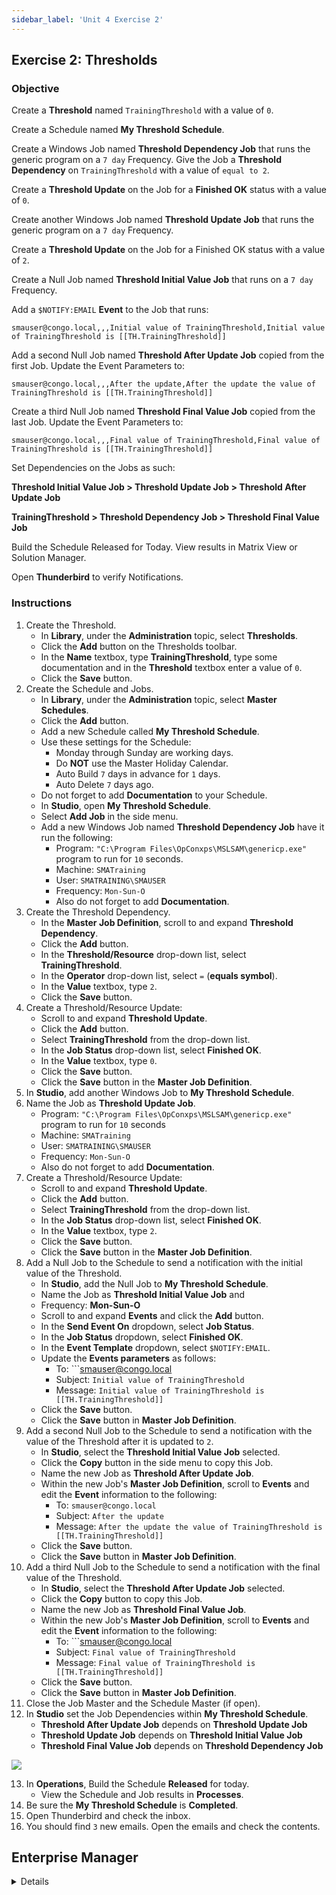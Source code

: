 ```yaml
---
sidebar_label: 'Unit 4 Exercise 2'
---
```


## Exercise 2: Thresholds

### Objective

Create a **Threshold** named ```TrainingThreshold``` with a value of ```0```.

Create a Schedule named **My Threshold Schedule**.

Create a Windows Job named **Threshold Dependency Job** that runs the generic program on a ```7 day``` Frequency. Give the Job a **Threshold Dependency** on ```TrainingThreshold``` with a value of ```equal to 2```.

Create a **Threshold Update** on the Job for a **Finished OK** status with a value of ```0```.

Create another Windows Job named **Threshold Update Job** that runs the generic program on a ```7 day``` Frequency. 

Create a **Threshold Update** on the Job for a Finished OK status with a value of ```2```.

Create a Null Job named **Threshold Initial Value Job** that runs on a ```7 day``` Frequency. 

Add a ```$NOTIFY:EMAIL``` **Event** to the Job that runs:

```
smauser@congo.local,,,Initial value of TrainingThreshold,Initial value of TrainingThreshold is [[TH.TrainingThreshold]]
```

Add a second Null Job named **Threshold After Update Job** copied from the first Job. Update the Event Parameters to:

```
smauser@congo.local,,,After the update,After the update the value of TrainingThreshold is [[TH.TrainingThreshold]]
```

Create a third Null Job named **Threshold Final Value Job** copied from the last Job. Update the Event Parameters to:

```
smauser@congo.local,,,Final value of TrainingThreshold,Final value of TrainingThreshold is [[TH.TrainingThreshold]]
```

Set Dependencies on the Jobs as such:

**Threshold Initial Value Job > Threshold Update Job > Threshold After Update Job**

**TrainingThreshold > Threshold Dependency Job > Threshold Final Value Job**

Build the Schedule Released for Today. View results in Matrix View or Solution Manager.

Open **Thunderbird** to verify Notifications.

### Instructions

1.	Create the Threshold.
	* In **Library**, under the **Administration** topic, select **Thresholds**. 
	* Click the **Add** button on the Thresholds toolbar.
	* In the **Name** textbox, type **TrainingThreshold**, type some documentation and in the **Threshold** textbox enter a value of ```0```.
	* Click the **Save** button.
2.	Create the Schedule and Jobs.
	* In **Library**, under the **Administration** topic, select **Master Schedules**.
	* Click the **Add** button.
	* Add a new Schedule called **My Threshold Schedule**.
	* Use these settings for the Schedule:
		* Monday through Sunday are working days.
		* Do **NOT** use the Master Holiday Calendar.
		* Auto Build ```7``` days in advance for ```1``` days.
		* Auto Delete ```7``` days ago.
	* Do not forget to add **Documentation** to your Schedule.
	* In **Studio**, open **My Threshold Schedule**.
	* Select **Add Job** in the side menu.
	* Add a new Windows Job named **Threshold Dependency Job** have it run the following:
		* Program: ```"C:\Program Files\OpConxps\MSLSAM\genericp.exe"``` program to run for ```10``` seconds.   
	    * Machine: ```SMATraining```
		* User: ```SMATRAINING\SMAUSER```
		* Frequency: ```Mon-Sun-O```
		* Also do not forget to add **Documentation**.
3.	Create the Threshold Dependency.
	* In the **Master Job Definition**, scroll to and expand **Threshold Dependency**.
	* Click the **Add** button.
	* In the **Threshold/Resource** drop-down list, select **TrainingThreshold**.
	* In the **Operator** drop-down list, select ```=``` (**equals symbol**).
	* In the **Value** textbox, type ```2```.
	* Click the **Save** button.
4.	Create a Threshold/Resource Update:
	* Scroll to and expand **Threshold Update**.
	* Click the **Add** button.
	* Select **TrainingThreshold** from the drop-down list.
	* In the **Job Status** drop-down list, select **Finished OK**.
	* In the **Value** textbox, type ```0```.
	* Click the **Save** button.
	* Click the **Save** button in the **Master Job Definition**.
5.	In **Studio**, add another Windows Job to **My Threshold Schedule**.
6.	Name the Job as **Threshold Update Job**.
	* Program: ```"C:\Program Files\OpConxps\MSLSAM\genericp.exe"``` program to run for ```10``` seconds 
	* Machine: ```SMATraining```
	* User: ```SMATRAINING\SMAUSER```
	* Frequency: ```Mon-Sun-O```
	* Also do not forget to add **Documentation**.
7.	Create a Threshold/Resource Update:
	* Scroll to and expand **Threshold Update**.
	* Click the **Add** button.
	* Select **TrainingThreshold** from the drop-down list.
	* In the **Job Status** drop-down list, select **Finished OK**.
	* In the **Value** textbox, type ```2```.
	* Click the **Save** button.
	* Click the **Save** button in the **Master Job Definition**.
8.	Add a Null Job to the Schedule to send a notification with the initial value of the Threshold.
	* In **Studio**, add the Null Job to **My Threshold Schedule**.
	* Name the Job as **Threshold Initial Value Job** and 
	* Frequency: **Mon-Sun-O**
	* Scroll to and expand **Events** and click the **Add** button.
	* In the **Send Event On** dropdown, select **Job Status**.
	* In the **Job Status** dropdown, select **Finished OK**.
	* In the **Event Template** dropdown, select ```$NOTIFY:EMAIL```.
	* Update the **Events parameters** as follows:
		* To: ```smauser@congo.local
		* Subject: ```Initial value of TrainingThreshold```
		* Message: ```Initial value of TrainingThreshold is [[TH.TrainingThreshold]]```
	* Click the **Save** button.
	* Click the **Save** button in **Master Job Definition**.
9.	Add a second Null Job to the Schedule to send a notification with the value of the Threshold after it is updated to ```2```.
	* In **Studio**, select the **Threshold Initial Value Job** selected. 
	* Click the **Copy** button in the side menu to copy this Job.
	* Name the new Job as **Threshold After Update Job**.
	* Within the new Job's **Master Job Definition**, scroll to **Events** and edit the **Event** information to the following:
		* To: ```smauser@congo.local```
		* Subject: ```After the update```
		* Message: ```After the update the value of TrainingThreshold is [[TH.TrainingThreshold]]```
	* Click the **Save** button.
	* Click the **Save** button in **Master Job Definition**.
10.	Add a third Null Job to the Schedule to send a notification with the final value of the Threshold.
	* In **Studio**, select the **Threshold After Update Job** selected. 
	* Click the **Copy** button to copy this Job.
	* Name the new Job as **Threshold Final Value Job**.
	* Within the new Job's **Master Job Definition**, scroll to **Events** and edit the **Event** information to the following:
		* To: ```smauser@congo.local
		* Subject: ```Final value of TrainingThreshold```
		* Message: ```Final value of TrainingThreshold is [[TH.TrainingThreshold]]```
	* Click the **Save** button.
	* Click the **Save** button in **Master Job Definition**.
11.	Close the Job Master and the Schedule Master (if open).
12.	In **Studio** set the Job Dependencies within **My Threshold Schedule**.
	* **Threshold After Update Job** depends on **Threshold Update Job**
	* **Threshold Update Job** depends on **Threshold Initial Value Job**
	* **Threshold Final Value Job** depends on **Threshold Dependency Job**

![](../static/imgbasic/Threshold_Schedule_Image.png)

13.	In **Operations**, Build the Schedule **Released** for today.
	* View the Schedule and Job results in **Processes**. 
14.	Be sure the **My Threshold Schedule** is **Completed**.
15.	Open Thunderbird and check the inbox.
16.	You should find ```3``` new emails. Open the emails and check the contents.



## Enterprise Manager

<details>

:::tip [Walkthrough Video - Unit 4 Exercise 2](../static/videobasic/U4E2.mp4)

:::

1.	Create the Threshold.
	* Under the **Administration** topic, Double-Click on **Thresholds**. 
	* Click the **Add** button on the Thresholds toolbar.
	* In the Name textbox, type **TrainingThreshold**, type some documentation and in the **Threshold** textbox enter a value of ```0```.
	* Click the **Save** button on the Thresholds toolbar. Close the Thresholds tab.
2.	Create the Schedule and Jobs.
	* Under the **Administration** topic, Double-Click **Schedule Master**.
	* Click the **Add** button on the **Schedule Master** toolbar.
	* Add a new Schedule called **My Threshold Schedule**.
	* Use these settings for the Schedule:
		* Monday through Sunday are working days.
		* Do **NOT** use the Master Holiday Calendar.
		* Auto Build ```7``` days in advance for ```1``` days.
		* Auto Delete ```7``` days ago.
	* Do not forget to add **Documentation** to your Schedule.
	* Close the **Schedule Master** and open the **Job Master** to add your Jobs.
	* Select the **My Threshold Schedule**.
	* Click the **Add** button on the Job Master toolbar.
	* Add a new Job named **Threshold Dependency Job** have it run the following:
		* Program: ```Genericp.exe``` program to run for ```10``` seconds.   
        :::note
        If using Ctrl+F, do not select a command line that is using a Schedule or Job Instance Property 
        :::
	    * Machine: ```SMATraining```
		* User: ```SMATRAINING\SMAUSER```
		* Frequency: ```Example-Mon-Sun-O```
		* Also do not forget to add **Documentation**.
3.	Create the Threshold Dependency.
	* Click on the **Dependencies** tab.
	* Click on the **Threshold/Resource Dependency** tab.
	* In the **Threshold/Resource Dependency** frame, click the **Add** button.
	* In the **Threshold/Resource** drop-down list, select **TrainingThreshold**.
	* In the **Operator** drop-down list, select ```=``` (**equals symbol**).
	* In the **Value** textbox, type ```2```.
	* Click the **OK** button.
4.	Create a Threshold/Resource Update:
	* Click on the **Threshold/Resource Update** tab.
	* In the **Threshold/Resource Update** frame, click the **Add** button.
	* Select **TrainingThreshold** from the drop-down list.
	* In the **Job Status** drop-down list, select **Finished OK**.
	* In the **Value** textbox, type ```0```.
	* Click **OK**.
5.	Click the **Add** button on the **Job Master** toolbar to add another Job.
6.	Name the Job as **Threshold Update Job**.
	* Program: ```Genericp.exe``` program to run for ```10``` seconds 
	* Machine: ```SMATraining```
	* User: ```SMATRAINING\SMAUSER```
	* Frequency: ```Example-Mon-Sun-O```
	* Also do not forget to add **Documentation**.
7.	Create a Threshold/Resource Update:
	* Click on the **Threshold/Resource Update** tab.
	* In the **Threshold/Resource Update** frame, click the **Add** button.
	* Select **TrainingThreshold** from the drop-down list.
	* In the **Job Status** drop-down list, select **Finished OK**.
	* In the **Value** textbox, type ```2```.
8.	Add a Null Job to the Schedule to send a notification with the initial value of the Threshold.
	* Click the **Add** button on the **Job Master** toolbar.
	* Name the Job as **Threshold Initial Value Job** and 
	* Frequency: **Mon-Sun-O**
	* Click the **Events** tab and click the **Add** button in the **Events** frame.
	* Select the **Job Status** radio button.
	* Click **Next**.
	* Select **Finished OK** from the **Job Status** drop-down list.
	* Click **Next**.
	* Select the ```$NOTIFY:EMAIL``` Event from the **Event Template** drop-down list.
	* Update the **Events parameters** as follows:
		* ```smauser@congo.local,,,Initial value of TrainingThreshold,Initial value of TrainingThreshold is [[TH.TrainingThreshold]]```

	* Click **Finish**.
9.	Add a second Null Job to the Schedule to send a notification with the value of the Threshold after it is updated to ```2```.
	* Be sure you have the **Threshold Initial Value Job** selected. 
	* Click the **Copy** button (fourth button from the right) on the **Job Master** toolbar to copy this Job.
	* Name the new Job as **Threshold After Update Job**.
	* Go to the **Events** tab and change the **Event** to the following:
		* ```smauser@congo.local,,,After the update,After the update the value of TrainingThreshold is [[TH.TrainingThreshold]]```
10.	Add a third Null Job to the Schedule to send a notification with the final value of the Threshold.
	* Be sure you have the **Threshold After Update Job** selected. 
	* Click the **Copy** button (fourth button from the right) on the **Job Master** toolbar to copy this Job.
	* Name the new Job as **Threshold Final Value Job**.
	* Go to the **Events** tab and change the **Event** to the following:
		* ```smauser@congo.local,,,Final value of TrainingThreshold,Final value of TrainingThreshold is [[TH.TrainingThreshold]]```
11.	Close the Job Master and the Schedule Master (if open).
12.	Open Workflow Designer to set Dependencies.
	* Select the **My Threshold Schedule** from the Select Schedule frame.

![](../static/imgbasic/414.png)

13.	**Build** the Schedule **Released** for today.
	* Open one of the operations views (**List** or **Matrix**) or use **Solution Manager**. 
14.	Be sure the **My Threshold Schedule** is **Completed**.
15.	Open Thunderbird and check the inbox.
16.	You should find ```3``` new emails. Open the emails and check the contents.

</details>